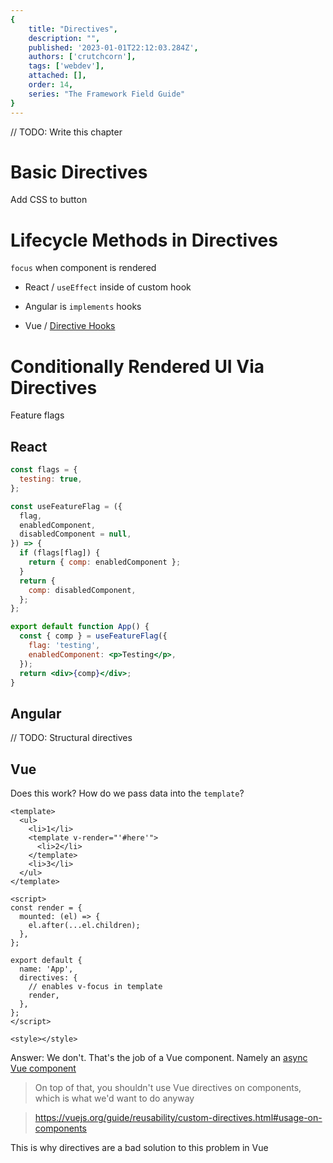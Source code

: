 ```yaml
---
{
    title: "Directives",
    description: "",
    published: '2023-01-01T22:12:03.284Z',
    authors: ['crutchcorn'],
    tags: ['webdev'],
    attached: [],
    order: 14,
    series: "The Framework Field Guide"
}
---
```




// TODO: Write this chapter



# Basic Directives

Add CSS to button



# Lifecycle Methods in Directives

`focus` when component is rendered

- React / `useEffect` inside of custom hook
- Angular is `implements` hooks

- Vue / [Directive Hooks](https://vuejs.org/guide/reusability/custom-directives.html#directive-hooks)



# Conditionally Rendered UI Via Directives

Feature flags

<!-- tabs:start -->

## React

```jsx
const flags = {
  testing: true,
};

const useFeatureFlag = ({
  flag,
  enabledComponent,
  disabledComponent = null,
}) => {
  if (flags[flag]) {
    return { comp: enabledComponent };
  }
  return {
    comp: disabledComponent,
  };
};

export default function App() {
  const { comp } = useFeatureFlag({
    flag: 'testing',
    enabledComponent: <p>Testing</p>,
  });
  return <div>{comp}</div>;
}
```

## Angular

// TODO: Structural directives

## Vue

Does this work? How do we pass data into the `template`?

```vue
<template>
  <ul>
    <li>1</li>
    <template v-render="'#here'">
      <li>2</li>
    </template>
    <li>3</li>
  </ul>
</template>

<script>
const render = {
  mounted: (el) => {
    el.after(...el.children);
  },
};

export default {
  name: 'App',
  directives: {
    // enables v-focus in template
    render,
  },
};
</script>

<style></style>
```

Answer: We don't. That's the job of a Vue component. Namely an [async Vue component](https://vuejs.org/guide/components/async.html)



> On top of that, you shouldn't use Vue directives on components, which is what we'd want to do anyway

> https://vuejs.org/guide/reusability/custom-directives.html#usage-on-components



This is why directives are a bad solution to this problem in Vue

<!-- tabs:end -->